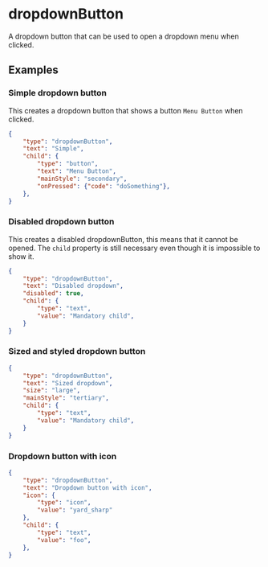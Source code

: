 # dropdownButton

A dropdown button that can be used to open a dropdown menu when clicked.
 
## Examples

### Simple dropdown button

This creates a dropdown button that shows a button `Menu Button` when clicked.

```json
{
    "type": "dropdownButton",
    "text": "Simple",
    "child": {
        "type": "button",
        "text": "Menu Button",
        "mainStyle": "secondary",
        "onPressed": {"code": "doSomething"},
    },
}
```

### Disabled dropdown button

This creates a disabled dropdownButton, this means that it cannot be opened. The `child` property is still necessary even though it is impossible to show it.

```json
{
    "type": "dropdownButton",
    "text": "Disabled dropdown",
    "disabled": true,
    "child": {
        "type": "text",
        "value": "Mandatory child",
    }
}
```

### Sized and styled dropdown button

```json
{
    "type": "dropdownButton",
    "text": "Sized dropdown",
    "size": "large",
    "mainStyle": "tertiary",
    "child": {
        "type": "text",
        "value": "Mandatory child",
    }
}
```

### Dropdown button with icon

```json
{
    "type": "dropdownButton",
    "text": "Dropdown button with icon",
    "icon": {
        "type": "icon", 
        "value": "yard_sharp"
    },
    "child": {
        "type": "text",
        "value": "foo",
    },
}
```
